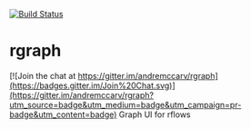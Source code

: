 [![Build Status](https://travis-ci.org/andremccarv/rgraph.svg?branch=master)](https://travis-ci.org/andremccarv/rgraph)
# rgraph

[![Join the chat at https://gitter.im/andremccarv/rgraph](https://badges.gitter.im/Join%20Chat.svg)](https://gitter.im/andremccarv/rgraph?utm_source=badge&utm_medium=badge&utm_campaign=pr-badge&utm_content=badge)
Graph UI for rflows
